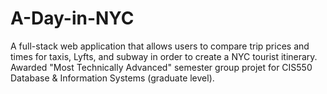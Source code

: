 # A-Day-in-NYC
A full-stack web application that allows users to compare trip prices and times for taxis, Lyfts, and subway in order to create a NYC tourist itinerary. Awarded "Most Technically Advanced" semester group projet for CIS550 Database & Information Systems (graduate level).
